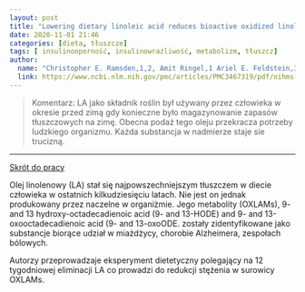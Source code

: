 ```yaml
---
layout: post
title: "Lowering dietary linoleic acid reduces bioactive oxidized linoleic acid metabolites in humans "
date: 2020-11-01 21:46
categories: [dieta, tłuszcze]
tags: [ insulinooporność, insulinowrażliwość, metabolizm, tłuszcz]
author:
  name: "Christopher E. Ramsden,1,2, Amit Ringel,1 Ariel E. Feldstein,3,4 Ameer Y. Taha,5 Beth A. MacIntosh,6 Joseph R. Hibbeln,1 Sharon F. Majchrzak-Hong,1 Keturah R. Faurot,2 Stanley I. Rapoport,5 Yewon Cheon,5 Yoon-Mi Chung,4 Michael Berk,4 and J. Douglas Mann "
  link: https://www.ncbi.nlm.nih.gov/pmc/articles/PMC3467319/pdf/nihms-404053.pdf
---
```


> Komentarz:
> LA jako składnik roślin był używany przez człowieka w okresie przed zimą gdy konieczne było magazynowanie zapasów tłuszczowych na zimę. Obecna podaż tego oleju przekracza potrzeby ludzkiego organizmu. Każda substancja w nadmierze staje sie trucizną.
> 
<hr>

[Skrót do pracy](https://www.ncbi.nlm.nih.gov/pmc/articles/PMC3467319/pdf/nihms-404053.pdf) 

Olej linolenowy (LA) stał się najpowszechniejszym tłuszczem w diecie człowieka w ostatnich kilkudziesięciu latach. Nie jest on jednak produkowany przez naczelne w organiżmie.
Jego metabolity (OXLAMs), 9- and 13 hydroxy-octadecadienoic acid (9- and 13-HODE) and 9- and 13-oxooctadecadienoic acid (9- and 13-oxoODE. zostały zidentyfikowane jako substancje biorące udział w miażdżycy, chorobie Alzheimera, zespołach bólowych.

Autorzy przeprowadzaje eksperyment dietetyczny polegający na 12 tygodniowej eliminacji LA co prowadzi do redukcji stężenia w surowicy OXLAMs.
